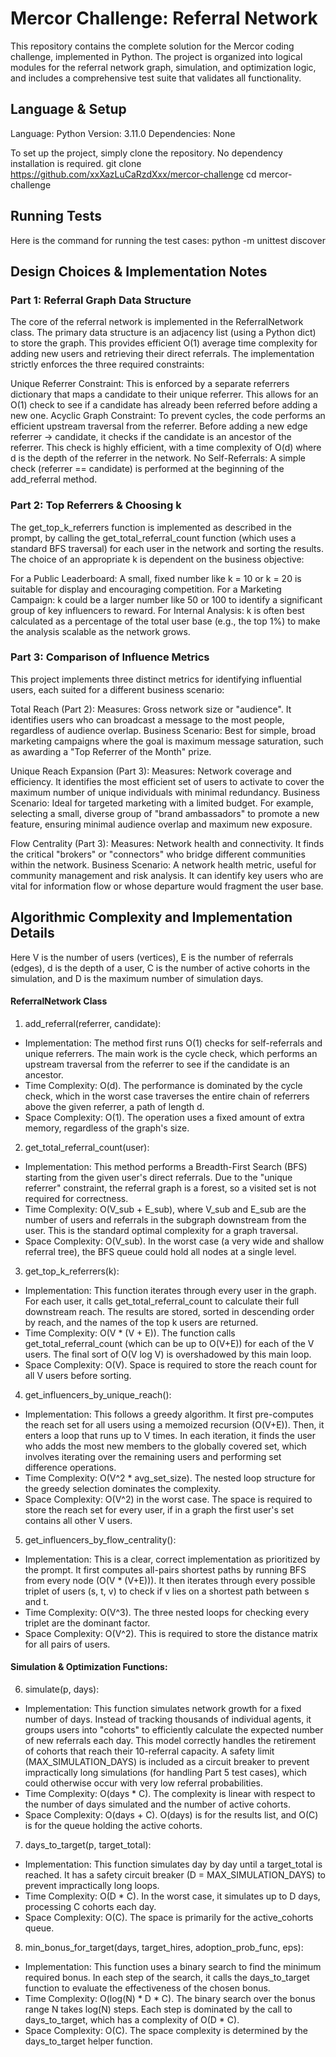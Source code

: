 # Mercor Challenge: Referral Network

This repository contains the complete solution for the Mercor coding challenge, implemented in Python. The project is organized into logical modules for the referral network graph, simulation, and optimization logic, and includes a comprehensive test suite that validates all functionality.

## Language & Setup

Language: Python
Version: 3.11.0
Dependencies: None

To set up the project, simply clone the repository. No dependency installation is required.
git clone https://github.com/xxXazLuCaRzdXxx/mercor-challenge
cd mercor-challenge

## Running Tests

Here is the command for running the test cases: python -m unittest discover

## Design Choices & Implementation Notes

### Part 1: Referral Graph Data Structure

The core of the referral network is implemented in the ReferralNetwork class. The primary data structure is an adjacency list (using a Python dict) to store the graph. This provides efficient O(1) average time complexity for adding new users and retrieving their direct referrals.
The implementation strictly enforces the three required constraints:

Unique Referrer Constraint: This is enforced by a separate referrers dictionary that maps a candidate to their unique referrer. This allows for an O(1) check to see if a candidate has already been referred before adding a new one.
Acyclic Graph Constraint: To prevent cycles, the code performs an efficient upstream traversal from the referrer. Before adding a new edge referrer -> candidate, it checks if the candidate is an ancestor of the referrer. This check is highly efficient, with a time complexity of O(d) where d is the depth of the referrer in the network.
No Self-Referrals: A simple check (referrer == candidate) is performed at the beginning of the add_referral method.

### Part 2: Top Referrers & Choosing k

The get_top_k_referrers function is implemented as described in the prompt, by calling the get_total_referral_count function (which uses a standard BFS traversal) for each user in the network and sorting the results.
The choice of an appropriate k is dependent on the business objective:

For a Public Leaderboard: A small, fixed number like k = 10 or k = 20 is suitable for display and encouraging competition.
For a Marketing Campaign: k could be a larger number like 50 or 100 to identify a significant group of key influencers to reward.
For Internal Analysis: k is often best calculated as a percentage of the total user base (e.g., the top 1%) to make the analysis scalable as the network grows.

### Part 3: Comparison of Influence Metrics

This project implements three distinct metrics for identifying influential users, each suited for a different business scenario:

Total Reach (Part 2):
Measures: Gross network size or "audience". It identifies users who can broadcast a message to the most people, regardless of audience overlap.
Business Scenario: Best for simple, broad marketing campaigns where the goal is maximum message saturation, such as awarding a "Top Referrer of the Month" prize.

Unique Reach Expansion (Part 3):
Measures: Network coverage and efficiency. It identifies the most efficient set of users to activate to cover the maximum number of unique individuals with minimal redundancy.
Business Scenario: Ideal for targeted marketing with a limited budget. For example, selecting a small, diverse group of "brand ambassadors" to promote a new feature, ensuring minimal audience overlap and maximum new exposure.

Flow Centrality (Part 3):
Measures: Network health and connectivity. It finds the critical "brokers" or "connectors" who bridge different communities within the network.
Business Scenario: A network health metric, useful for community management and risk analysis. It can identify key users who are vital for information flow or whose departure would fragment the user base.

## Algorithmic Complexity and Implementation Details

Here V is the number of users (vertices), E is the number of referrals (edges), d is the depth of a user, C is the number of active cohorts in the simulation, and D is the maximum number of simulation days.

#### ReferralNetwork Class

1. add_referral(referrer, candidate):
- Implementation: The method first runs O(1) checks for self-referrals and unique referrers. The main work is the cycle check, which performs an upstream traversal from the referrer to see if the candidate is an ancestor.
- Time Complexity: O(d). The performance is dominated by the cycle check, which in the worst case traverses the entire chain of referrers above the given referrer, a path of length d.
- Space Complexity: O(1). The operation uses a fixed amount of extra memory, regardless of the graph's size.


2. get_total_referral_count(user):

- Implementation: This method performs a Breadth-First Search (BFS) starting from the given user's direct referrals. Due to the "unique referrer" constraint, the referral graph is a forest, so a visited set is not required for correctness.
- Time Complexity: O(V_sub + E_sub), where V_sub and E_sub are the number of users and referrals in the subgraph downstream from the user. This is the standard optimal complexity for a graph traversal.
- Space Complexity: O(V_sub). In the worst case (a very wide and shallow referral tree), the BFS queue could hold all nodes at a single level.


3. get_top_k_referrers(k):

- Implementation: This function iterates through every user in the graph. For each user, it calls get_total_referral_count to calculate their full downstream reach. The results are stored, sorted in descending order by reach, and the names of the top k users are returned.
- Time Complexity: O(V * (V + E)). The function calls get_total_referral_count (which can be up to O(V+E)) for each of the V users. The final sort of O(V log V) is overshadowed by this main loop.
- Space Complexity: O(V). Space is required to store the reach count for all V users before sorting.


4. get_influencers_by_unique_reach():

- Implementation: This follows a greedy algorithm. It first pre-computes the reach set for all users using a memoized recursion (O(V+E)). Then, it enters a loop that runs up to V times. In each iteration, it finds the user who adds the most new members to the globally covered set, which involves iterating over the remaining users and performing set difference operations.
- Time Complexity: O(V^2 * avg_set_size). The nested loop structure for the greedy selection dominates the complexity.
- Space Complexity: O(V^2) in the worst case. The space is required to store the reach set for every user, if in a graph the first user's set contains all other V users.


5. get_influencers_by_flow_centrality():

- Implementation: This is a clear, correct implementation as prioritized by the prompt. It first computes all-pairs shortest paths by running BFS from every node (O(V * (V+E))). It then iterates through every possible triplet of users (s, t, v) to check if v lies on a shortest path between s and t.
- Time Complexity: O(V^3). The three nested loops for checking every triplet are the dominant factor.
- Space Complexity: O(V^2). This is required to store the distance matrix for all pairs of users.


#### Simulation & Optimization Functions:

6. simulate(p, days):

- Implementation: This function simulates network growth for a fixed number of days. Instead of tracking thousands of individual agents, it groups users into "cohorts" to efficiently calculate the expected number of new referrals each day. This model correctly handles the retirement of cohorts that reach their 10-referral capacity. A safety limit (MAX_SIMULATION_DAYS) is included as a circuit breaker to prevent impractically long simulations (for handling Part 5 test cases), which could otherwise occur with very low referral probabilities.
- Time Complexity: O(days * C). The complexity is linear with respect to the number of days simulated and the number of active cohorts.
- Space Complexity: O(days + C). O(days) is for the results list, and O(C) is for the queue holding the active cohorts.


7. days_to_target(p, target_total):

- Implementation: This function simulates day by day until a target_total is reached. It has a safety circuit breaker (D = MAX_SIMULATION_DAYS) to prevent impractically long loops.
- Time Complexity: O(D * C). In the worst case, it simulates up to D days, processing C cohorts each day.
- Space Complexity: O(C). The space is primarily for the active_cohorts queue.


8. min_bonus_for_target(days, target_hires, adoption_prob_func, eps):

- Implementation: This function uses a binary search to find the minimum required bonus. In each step of the search, it calls the days_to_target function to evaluate the effectiveness of the chosen bonus.
- Time Complexity: O(log(N) * D * C). The binary search over the bonus range N takes log(N) steps. Each step is dominated by the call to days_to_target, which has a complexity of O(D * C).
- Space Complexity: O(C). The space complexity is determined by the days_to_target helper function.

